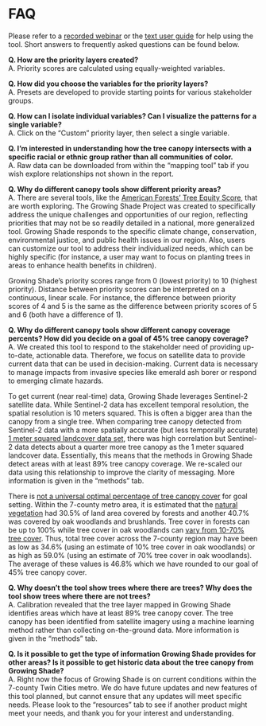 FAQ
================

Please refer to a
<a href="https://youtu.be/3SKC-29AwME?t=252" target="_blank">recorded
webinar</a> or the
<a href="www/Growing Shade User Guide (January 2022).pdf" target="_blank">text
user guide</a> for help using the tool. Short answers to frequently
asked questions can be found below. <br>

**Q. How are the priority layers created?** <span
style="line-height: .1;"><br></span> A. Priority scores are calculated
using equally-weighted variables.

**Q. How did you choose the variables for the priority layers?** <span
style="line-height: .1;"><br></span> A. Presets are developed to provide
starting points for various stakeholder groups.

**Q. How can I isolate individual variables? Can I visualize the
patterns for a single variable?** <span
style="line-height: .1;"><br></span> A. Click on the “Custom” priority
layer, then select a single variable.

**Q. I’m interested in understanding how the tree canopy intersects with
a specific racial or ethnic group rather than all communities of
color.** <span style="line-height: .1;"><br></span> A. Raw data can be
downloaded from within the “mapping tool” tab if you wish explore
relationships not shown in the report.

**Q. Why do different canopy tools show different priority areas?**
<span style="line-height: .1;"><br></span> A. There are several tools,
like the
<a href = "https://www.americanforests.org/our-work/tree-equity-score/" target = "_blank">American
Forests’ Tree Equity Score</a>, that are worth exploring. The Growing
Shade Project was created to specifically address the unique challenges
and opportunities of our region, reflecting priorities that may not be
so readily detailed in a national, more generalized tool. Growing Shade
responds to the specific climate change, conservation, environmental
justice, and public health issues in our region. Also, users can
customize our tool to address their individualized needs, which can be
highly specific (for instance, a user may want to focus on planting
trees in areas to enhance health benefits in children).

Growing Shade’s priority scores range from 0 (lowest priority) to 10
(highest priority). Distance between priority scores can be interpreted
on a continuous, linear scale. For instance, the difference between
priority scores of 4 and 5 is the same as the difference between
priority scores of 5 and 6 (both have a difference of 1).

**Q. Why do different canopy tools show different canopy coverage
percents? How did you decide on a goal of 45% tree canopy coverage?**
<span style="line-height: .1;"><br></span> A. We created this tool to
respond to the stakeholder need of providing up-to-date, actionable
data. Therefore, we focus on satellite data to provide current data that
can be used in decision-making. Current data is necessary to manage
impacts from invasive species like emerald ash borer or respond to
emerging climate hazards.

To get current (near real-time) data, Growing Shade leverages Sentinel-2
satellite data. While Sentinel-2 data has excellent temporal resolution,
the spatial resolution is 10 meters squared. This is often a bigger area
than the canopy from a single tree. When comparing tree canopy detected
from Sentinel-2 data with a more spatially accurate (but less temporally
accurate)
<a href = "https://gisdata.mn.gov/dataset/base-landcover-twincities" target = "_blank">1
meter squared landcover data set</a>, there was high correlation but
Sentinel-2 data detects about a quarter more tree canopy as the 1 meter
squared landcover data. Essentially, this means that the methods in
Growing Shade detect areas with at least 89% tree canopy coverage. We
re-scaled our data using this relationship to improve the clarity of
messaging. More information is given in the “methods” tab.

There is
<a href = "https://www.americanforests.org/blog/no-longer-recommend-40-percent-urban-tree-canopy-goal/" target = "_blank">not
a universal optimal percentage of tree canopy cover</a> for goal
setting. Within the 7-county metro area, it is estimated that the
<a href = "https://files.dnr.state.mn.us/eco/mcbs/natural_vegetation_of_mn.pdf" target = "_blank">natural
vegetation</a> had 30.5% of land area covered by forests and another
40.7% was covered by oak woodlands and brushlands. Tree cover in forests
can be up to 100% while tree cover in oak woodlands can
<a href="https://files.dnr.state.mn.us/assistance/nrplanning/community/mlccs/mlccs_manual_v5_4.pdf" target = "_blank">vary
from 10-70% tree cover</a>. Thus, total tree cover across the 7-county
region may have been as low as 34.6% (using an estimate of 10% tree
cover in oak woodlands) or as high as 59.0% (using an estimate of 70%
tree cover in oak woodlands). The average of these values is 46.8% which
we have rounded to our goal of 45% tree canopy cover.

**Q. Why doesn’t the tool show trees where there are trees? Why does the
tool show trees where there are not trees?** <span
style="line-height: .1;"><br></span> A. Calibration revealed that the
tree layer mapped in Growing Shade identifies areas which have at least
89% tree canopy cover. The tree canopy has been identified from
satellite imagery using a machine learning method rather than collecting
on-the-ground data. More information is given in the “methods” tab.

**Q. Is it possible to get the type of information Growing Shade
provides for other areas? Is it possible to get historic data about the
tree canopy from Growing Shade?** <span
style="line-height: .1;"><br></span> A. Right now the focus of Growing
Shade is on current conditions within the 7-county Twin Cities metro. We
do have future updates and new features of this tool planned, but cannot
ensure that any updates will meet specific needs. Please look to the
“resources” tab to see if another product might meet your needs, and
thank you for your interest and understanding.

<br> <br><br><br><br>
